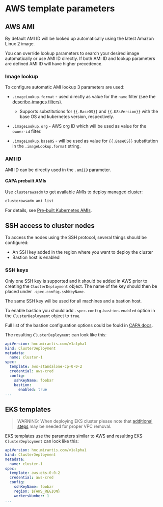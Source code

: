 # AWS template parameters

## AWS AMI

By default AMI ID will be looked up automatically using the latest Amazon Linux 2 image.

You can override lookup parameters to search your desired image automatically or
use AMI ID directly.
If both AMI ID and lookup parameters are defined AMI ID will have higher precedence.

### Image lookup

To configure automatic AMI lookup 3 parameters are used:

- `.imageLookup.format` - used directly as value for the `name` filter
(see the [describe-images filters](https://docs.aws.amazon.com/cli/latest/reference/ec2/describe-images.html#describe-images)).
  - Supports substitutions for `{{.BaseOS}}` and `{{.K8sVersion}}` with the base OS
and kubernetes version, respectively.

- `.imageLookup.org` - AWS org ID which will be used as value for the `owner-id`
filter.

- `.imageLookup.baseOS` - will be used as value for `{{.BaseOS}}` substitution in
the `.imageLookup.format` string.

### AMI ID

AMI ID can be directly used in the `.amiID` parameter.

#### CAPA prebuilt AMIs

Use `clusterawsadm` to get available AMIs to deploy managed cluster:

```bash
clusterawsadm ami list
```

For details, see [Pre-built Kubernetes AMIs](https://cluster-api-aws.sigs.k8s.io/topics/images/built-amis.html).

## SSH access to cluster nodes

To access the nodes using the SSH protocol, several things should be configured:

- An SSH key added in the region where you want to deploy the cluster
- Bastion host is enabled

### SSH keys

Only one SSH key is supported and it should be added in AWS prior to creating
the `ClusterDeployment` object. The name of the key should then be placed under `.spec.config.sshKeyName`.

The same SSH key will be used for all machines and a bastion host.

To enable bastion you should add `.spec.config.bastion.enabled` option in the
`ClusterDeployment` object to `true`.

Full list of the bastion configuration options could be fould in [CAPA docs](https://cluster-api-aws.sigs.k8s.io/crd/#infrastructure.cluster.x-k8s.io/v1beta1.Bastion).

The resulting `ClusterDeployment` can look like this:

```yaml
apiVersion: hmc.mirantis.com/v1alpha1
kind: ClusterDeployment
metadata:
  name: cluster-1
spec:
  template: aws-standalone-cp-0-0-2
  credential: aws-cred
  config:
    sshKeyName: foobar
    bastion:
      enabled: true
...
```

## EKS templates

> WARNING:
> When deploying EKS cluster please note that
> [additional steps](vpc-removal.md) may be needed for proper VPC removal.

EKS templates use the parameters similar to AWS and resulting EKS
`ClusterDeployment` can look like this:

```yaml
apiVersion: hmc.mirantis.com/v1alpha1
kind: ClusterDeployment
metadata:
  name: cluster-1
spec:
  template: aws-eks-0-0-2
  credential: aws-cred
  config:
    sshKeyName: foobar
    region: ${AWS_REGION}
    workersNumber: 1
...
```
